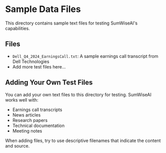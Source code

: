# Sample Data Files

This directory contains sample text files for testing SumWiseAI's capabilities.

## Files

- `Dell_Q4_2024_EarningsCall.txt`: A sample earnings call transcript from Dell Technologies
- Add more test files here...

## Adding Your Own Test Files

You can add your own text files to this directory for testing. SumWiseAI works well with:

- Earnings call transcripts
- News articles
- Research papers
- Technical documentation
- Meeting notes

When adding files, try to use descriptive filenames that indicate the content and source.